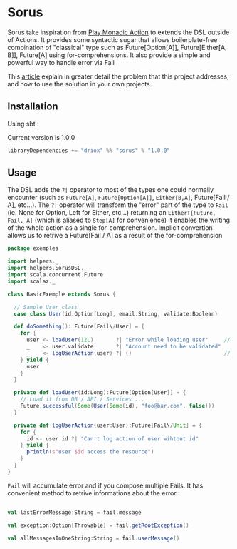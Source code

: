 Sorus
====================

Sorus take inspiration from [Play Monadic Action](https://github.com/Driox/play-monadic-actions) to extends the DSL outside of Actions.
It provides some syntactic sugar that allows boilerplate-free combination of "classical" type such as Future[Option[A]], Future[Either[A, B]], Future[A] using for-comprehensions. It also provide a simple and powerful way to handle error via Fail

This [article](https://medium.com/@adriencrovetto/130034b21b37) explain in greater detail the problem that this project addresses, and how to use the solution in your own projects.

## Installation

Using sbt :

Current version is 1.0.0
~~~scala
libraryDependencies += "driox" %% "sorus" % "1.0.0"
~~~

## Usage

The DSL adds the `?|` operator to most of the types one could normally encounter (such as `Future[A]`, `Future[Option[A]]`, `Either[B,A]`, Future[Fail \/ A], etc...). The `?|` operator will transform the "error" part of the type to `Fail` (ie. None for Option, Left for Either, etc...) returning an `EitherT[Future, Fail, A]` (which is aliased to `Step[A]` for convenience)
It enables the writing of the whole action as a single for-comprehension.
Implicit convertion allows us to retrive a Future[Fail \/ A] as a result of the for-comprehension

~~~scala
package exemples

import helpers._
import helpers.SorusDSL._
import scala.concurrent.Future
import scalaz._

class BasicExemple extends Sorus {

  // Sample User class
  case class User(id:Option[Long], email:String, validate:Boolean)

  def doSomething(): Future[Fail\/User] = {
    for {
      user <- loadUser(12L)       ?| "Error while loading user"     // <- you don't create Fail yoursefl but the ?| operator do it for you
      _    <- user.validate       ?| "Account need to be validated"
      _    <- logUserAction(user) ?| ()                             // <- You can just forward underlying Fail without adding a message
    } yield {
      user
    }
  }

  private def loadUser(id:Long):Future[Option[User]] = {
    // Load it from DB / API / Services ...
    Future.successful(Some(User(Some(id), "foo@bar.com", false)))
  }

  private def logUserAction(user:User):Future[Fail\/Unit] = {
    for {
      id <- user.id ?| "Can't log action of user wihtout id"
    } yield {
      println(s"user $id access the resource")
    }
  }
}
~~~

`Fail` will accumulate error and if you compose multiple Fails. It has convenient method to retrive informations about the error : 

~~~scala

val lastErrorMessage:String = fail.message

val exception:Option[Throwable] = fail.getRootException()

val allMessagesInOneString:String = fail.userMessage()

~~~